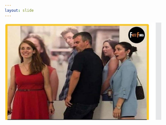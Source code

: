```yaml
---
layout: slide
---
```


![qwer](https://github.com/Bittu27/github-slideshow/blob/master/_posts/IMG-20200912-WA0017.jpg "asdf")

